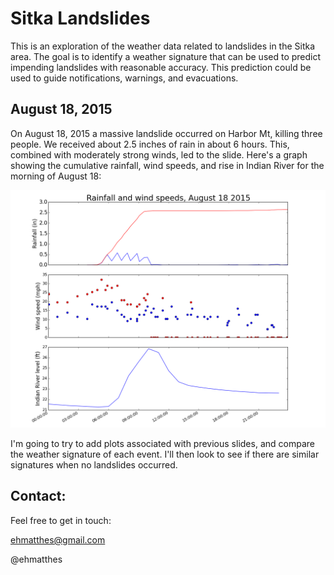 Sitka Landslides
===

This is an exploration of the weather data related to landslides in the Sitka area. The goal is to identify a weather signature that can be used to predict impending landslides with reasonable accuracy. This prediction could be used to guide notifications, warnings, and evacuations.

August 18, 2015
---

On August 18, 2015 a massive landslide occurred on Harbor Mt, killing three people. We received about 2.5 inches of rain in about 6 hours. This, combined with moderately strong winds, led to the slide. Here's a graph showing the cumulative rainfall, wind speeds, and rise in Indian River for the morning of August 18:

![Weather Plot 08/18/2015](/graphs/weather_plot_081815.png)

I'm going to try to add plots associated with previous slides, and compare the weather signature of each event. I'll then look to see if there are similar signatures when no landslides occurred.

Contact:
---

Feel free to get in touch:

ehmatthes@gmail.com

@ehmatthes

